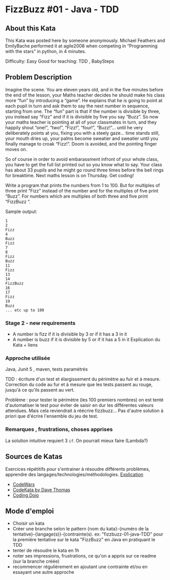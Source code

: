 
# FizzBuzz #01 - Java - TDD

## About this Kata
This Kata was posted here by someone anonymously. Michael Feathers and EmilyBache performed it at agile2008 when competing in “Programming with the stars” in python, in 4 minutes.

Difficulty: Easy Good for teaching: TDD , BabySteps

## Problem Description

Imagine the scene. You are eleven years old, and in the five minutes before 
the end of the lesson, your Maths teacher decides he should make his 
class more “fun” by introducing a “game”. He explains that he is going to 
point at each pupil in turn and ask them to say the next number in sequence, 
starting from one. The “fun” part is that if the number is divisible by three, 
you instead say “Fizz” and if it is divisible by five you say “Buzz”. So now 
your maths teacher is pointing at all of your classmates in turn, and they 
happily shout “one!”, “two!”, “Fizz!”, “four!”, “Buzz!”… until he very 
deliberately points at you, fixing you with a steely gaze… time stands still, 
your mouth dries up, your palms become sweatier and sweatier until you 
finally manage to croak “Fizz!”. Doom is avoided, and the pointing finger 
moves on.

So of course in order to avoid embarassment infront of your whole class, you 
have to get the full list printed out so you know what to say. Your class has 
about 33 pupils and he might go round three times before the bell rings for 
breaktime. Next maths lesson is on Thursday. Get coding!

Write a program that prints the numbers from 1 to 100. But for multiples of 
three print “Fizz” instead of the number and for the multiples of five print 
“Buzz”. For numbers which are multiples of both three and five print 
“FizzBuzz “.

Sample output:

```
1
2
Fizz
4
Buzz
Fizz
7
8
Fizz
Buzz
11
Fizz
13
14
FizzBuzz
16
17
Fizz
19
Buzz
... etc up to 100
```

### Stage 2 - new requirements

 * A number is fizz if it is divisible by 3 or if it has a 3 in it
 * A number is buzz if it is divisible by 5 or if it has a 5 in it
Explication du Kata + liens

### Approche utilisée
Java, Junit 5 , maven, tests paramétrés

TDD : écriture d'un test et élargissement du périmètre au fuir et à mesure.
Correction du code au fur et à mesure que les tests passent au rouge, jusqu'à ce qu'ils passent au vert.

Problème : pour tester le périmètre (les 100 premiers nombres) on est tenté d'automatiser le test pour éviter de saisir en dur les différentes valeurs attendues. Mais cela reviendrait à réécrire fizzbuzz... Pas d'autre solution à priori que d'écrire l'ensemble du jeu de test.

### Remarques , frustrations, choses apprises

La solution intuitive requiert 3 `if`. On pourrait mieux faire (Lambda?)

## Sources de Katas

Exercices répétitifs pour s'entrainer à résoudre différents problèmes, apprendre des langages/technologies/méthodologies.
[Explication](http://codekata.com/kata/kata-kumite-koan-and-dreyfus/)

* [CodeWars](https://www.codewars.com)
* [CodeKata by Dave Thomas](http://codekata.com/)
* [Coding Dojo](http://codingdojo.org/kata/)

## Mode d'emploi

* Choisir un kata
* Créer une branche selon le pattern {nom du kata}-{numéro de la tentative}-{langage(s)}-{contrainte(s). ex: "fizzbuzz-01-java-TDD" pour la première tentative sur le kata "FizzBuzz" en Java en pratiquant le TDD
* tenter de résoudre le kata en 1h
* noter ses impressions, frustrations, ce qu'on a appris sur ce readme (sur la branche créée)
* recommencer régulièrement en ajoutant une contrainte et/ou en essayant une autre approche
